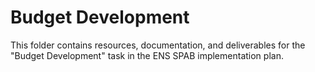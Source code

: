 # Budget Development

This folder contains resources, documentation, and deliverables for the "Budget Development" task in the ENS SPAB implementation plan.
